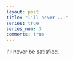```yaml
---
layout: post
title: "I'll never ..."
series: true
series_num: 3
comments: true
---
```


I'll never be satisfied.
